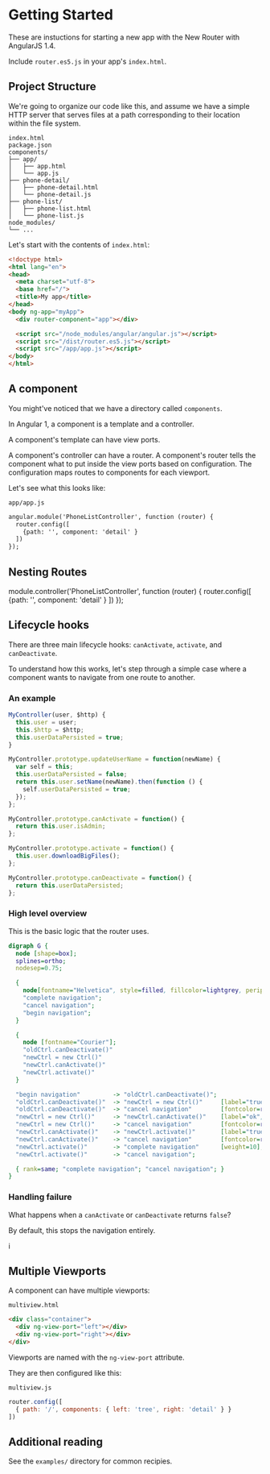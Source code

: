 # Getting Started

These are instuctions for starting a new app with the New Router with AngularJS 1.4.

Include `router.es5.js` in your app's `index.html`.


## Project Structure

We're going to organize our code like this, and assume we have a simple HTTP server
that serves files at a path corresponding to their location within the file system.

```
index.html
package.json
components/
├── app/
│   ├── app.html
│   └── app.js
├── phone-detail/
│   ├── phone-detail.html
│   └── phone-detail.js
├── phone-list/
│   ├── phone-list.html
│   └── phone-list.js
node_modules/
└── ...
```

Let's start with the contents of `index.html`:

```html
<!doctype html>
<html lang="en">
<head>
  <meta charset="utf-8">
  <base href="/">
  <title>My app</title>
</head>
<body ng-app="myApp">
  <div router-component="app"></div>

  <script src="/node_modules/angular/angular.js"></script>
  <script src="/dist/router.es5.js"></script>
  <script src="/app/app.js"></script>
</body>
</html>
```


## A component

You might've noticed that we have a directory called `components`.

In Angular 1, a component is a template and a controller.

<!--
<aside>
In Angular 2, the DI system understands how to... .

In Angular 1, we need this component system to hook up child routers.
</aside>
-->

A component's template can have view ports.

A component's controller can have a router.
A component's router tells the component what to put inside the view ports based on configuration.
The configuration maps routes to components for each viewport.

Let's see what this looks like:

`app/app.js`
```html
angular.module('PhoneListController', function (router) {
  router.config([
    {path: '', component: 'detail' }
  ])
});
```

## Nesting Routes

module.controller('PhoneListController', function (router) {
  router.config([
    {path: '', component: 'detail' }
  ])
});


## Lifecycle hooks

There are three main lifecycle hooks: `canActivate`, `activate`, and `canDeactivate`.

To understand how this works, let's step through a simple case where a component wants to navigate from one route to another.


### An example

```js
MyController(user, $http) {
  this.user = user;
  this.$http = $http;
  this.userDataPersisted = true;
}

MyController.prototype.updateUserName = function(newName) {
  var self = this;
  this.userDataPersisted = false;
  return this.user.setName(newName).then(function () {
    self.userDataPersisted = true;
  });
};

MyController.prototype.canActivate = function() {
  return this.user.isAdmin;
};

MyController.prototype.activate = function() {
  this.user.downloadBigFiles();
};

MyController.prototype.canDeactivate = function() {
  return this.userDataPersisted;
};
```

### High level overview

This is the basic logic that the router uses.

```dot
digraph G {
  node [shape=box];
  splines=ortho;
  nodesep=0.75;

  {
    node[fontname="Helvetica", style=filled, fillcolor=lightgrey, peripheries=0];
    "complete navigation";
    "cancel navigation";
    "begin navigation";
  }

  {
    node [fontname="Courier"];
    "oldCtrl.canDeactivate()"
    "newCtrl = new Ctrl()"
    "newCtrl.canActivate()"
    "newCtrl.activate()"
  }

  "begin navigation"         -> "oldCtrl.canDeactivate()";
  "oldCtrl.canDeactivate()"  -> "newCtrl = new Ctrl()"     [label="true", weight=10, fontcolor=darkgreen];
  "oldCtrl.canDeactivate()"  -> "cancel navigation"        [fontcolor=red];
  "newCtrl = new Ctrl()"     -> "newCtrl.canActivate()"    [label="ok", weight=10, fontcolor=darkgreen];
  "newCtrl = new Ctrl()"     -> "cancel navigation"        [fontcolor=red];
  "newCtrl.canActivate()"    -> "newCtrl.activate()"       [label="true", weight=10, fontcolor=darkgreen];
  "newCtrl.canActivate()"    -> "cancel navigation"        [fontcolor=red];
  "newCtrl.activate()"       -> "complete navigation"      [weight=10];
  "newCtrl.activate()"       -> "cancel navigation";

  { rank=same; "complete navigation"; "cancel navigation"; }
}
```

<!--
TODO: show multi-level
-->


### Handling failure

What happens when a `canActivate` or `canDeactivate` returns `false`?

By default, this stops the navigation entirely.

<!--
TODO: show multiple levels
TODO:
-->
i



## Multiple Viewports

A component can have multiple viewports:

`multiview.html`
```html
<div class="container">
  <div ng-view-port="left"></div>
  <div ng-view-port="right"></div>
</div>
```

Viewports are named with the `ng-view-port` attribute.

They are then configured like this:

`multiview.js`
```js
router.config([
  { path: '/', components: { left: 'tree', right: 'detail' } }
])
```


## Additional reading

See the `examples/` directory for common recipies.

